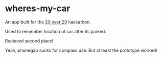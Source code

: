 wheres-my-car
=============

An app built for the [20 over 20](http://the20over20.com/) hackathon. 

Used to remember location of car after its parked.

Recieved second place!

Yeah, phonegap sucks for compass use. But at least the prototype worked!
